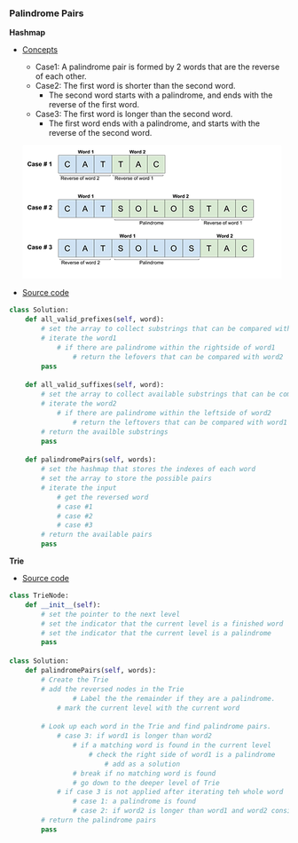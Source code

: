 ### Palindrome Pairs
**Hashmap**
- [Concepts](images/)
    - Case1: A palindrome pair is formed by 2 words that are the reverse of each other.
    - Case2: The first word is shorter than the second word. 
        - The second word starts with a palindrome, and ends with the reverse of the first word.
    - Case3: The first word is longer than the second word.
        - The first word ends with a palindrome, and starts with the reverse of the second word.
       
    ![hashmap](images/Hashmap.png)
- [Source code](source/Hashmap.py)
```python
class Solution:
    def all_valid_prefixes(self, word):
        # set the array to collect substrings that can be compared with word2
        # iterate the word1
            # if there are palindrome within the rightside of word1
                # return the lefovers that can be compared with word2
        pass

    def all_valid_suffixes(self, word):
        # set the array to collect available substrings that can be compared with word1
        # iterate the word2
            # if there are palindrome within the leftside of word2
                # return the leftovers that can be compared with word1
        # return the availble substrings
        pass

    def palindromePairs(self, words):
        # set the hashmap that stores the indexes of each word
        # set the array to store the possible pairs
        # iterate the input
            # get the reversed word
            # case #1
            # case #2
            # case #3
        # return the available pairs
        pass
```

**Trie**
- [Source code](source/Trie.py)
```python
class TrieNode:
    def __init__(self):
        # set the pointer to the next level
        # set the indicator that the current level is a finished word
        # set the indicator that the current level is a palindrome
        pass

class Solution:
    def palindromePairs(self, words):
        # Create the Trie
        # add the reversed nodes in the Trie
                # Label the the remainder if they are a palindrome.
            # mark the current level with the current word

        # Look up each word in the Trie and find palindrome pairs.
            # case 3: if word1 is longer than word2
                # if a matching word is found in the current level
                    # check the right side of word1 is a palindrome
                        # add as a solution
                # break if no matching word is found
                # go down to the deeper level of Trie
            # if case 3 is not applied after iterating teh whole word
                # case 1: a palindrome is found
                # case 2: if word2 is longer than word1 and word2 consists a palindrome
        # return the palindrome pairs
        pass
```
